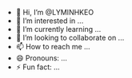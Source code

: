 - 👋 Hi, I’m @LYMINHKEO
- 👀 I’m interested in ...
- 🌱 I’m currently learning ...
- 💞️ I’m looking to collaborate on ...
- 📫 How to reach me ...
- 😄 Pronouns: ...
- ⚡ Fun fact: ...

<!---
LYMINHKEO/LYMINHKEO is a ✨ special ✨ repository because its `README.md` (this file) appears on your GitHub profile.
You can click the Preview link to take a look at your changes.
--->
